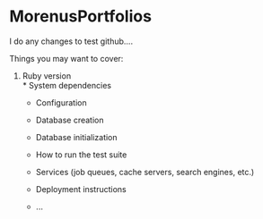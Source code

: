 # MorenusPortfolios

I do any changes to test github....

Things you may want to cover:

<ol>
 <li>Ruby version</li>
* System dependencies

* Configuration

* Database creation

* Database initialization

* How to run the test suite

* Services (job queues, cache servers, search engines, etc.)

* Deployment instructions

* ...
</ol>